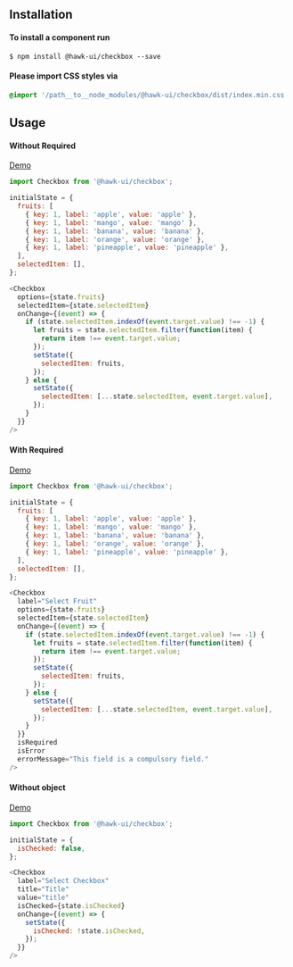 ## Installation


#### To install a component run
`$ npm install @hawk-ui/checkbox --save`


#### Please import CSS styles via
```scss noeditor
@import '/path__to__node_modules/@hawk-ui/checkbox/dist/index.min.css
```


## Usage


#### Without Required
[Demo](https://hawk.wallnit.com/#!/Checkbox/1)
```js static
import Checkbox from '@hawk-ui/checkbox';
```
```js
initialState = {
  fruits: [
    { key: 1, label: 'apple', value: 'apple' },
    { key: 1, label: 'mango', value: 'mango' },
    { key: 1, label: 'banana', value: 'banana' },
    { key: 1, label: 'orange', value: 'orange' },
    { key: 1, label: 'pineapple', value: 'pineapple' },
  ],
  selectedItem: [],
};

<Checkbox
  options={state.fruits}
  selectedItem={state.selectedItem}
  onChange={(event) => {
    if (state.selectedItem.indexOf(event.target.value) !== -1) {
      let fruits = state.selectedItem.filter(function(item) {
        return item !== event.target.value;
      });
      setState({
        selectedItem: fruits,
      });
    } else {
      setState({
        selectedItem: [...state.selectedItem, event.target.value],
      });
    }
  }}
/>
```


#### With Required
[Demo](https://hawk.wallnit.com/#!/Checkbox/3)
```js static
import Checkbox from '@hawk-ui/checkbox';
```
```js
initialState = {
  fruits: [
    { key: 1, label: 'apple', value: 'apple' },
    { key: 1, label: 'mango', value: 'mango' },
    { key: 1, label: 'banana', value: 'banana' },
    { key: 1, label: 'orange', value: 'orange' },
    { key: 1, label: 'pineapple', value: 'pineapple' },
  ],
  selectedItem: [],
};

<Checkbox
  label="Select Fruit"
  options={state.fruits}
  selectedItem={state.selectedItem}
  onChange={(event) => {
    if (state.selectedItem.indexOf(event.target.value) !== -1) {
      let fruits = state.selectedItem.filter(function(item) {
        return item !== event.target.value;
      });
      setState({
        selectedItem: fruits,
      });
    } else {
      setState({
        selectedItem: [...state.selectedItem, event.target.value],
      });
    }
  }}
  isRequired
  isError
  errorMessage="This field is a compulsory field."
/>
```


#### Without object
[Demo](https://hawk.wallnit.com/#!/Checkbox/5)
```js static
import Checkbox from '@hawk-ui/checkbox';
```
```js
initialState = {
  isChecked: false,
};

<Checkbox
  label="Select Checkbox"
  title="Title"
  value="title"
  isChecked={state.isChecked}
  onChange={(event) => {
    setState({
      isChecked: !state.isChecked,
    });
  }}
/>
```